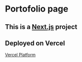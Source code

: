# Portofolio page


## This is a [Next.js](https://nextjs.org/) project


## Deployed on Vercel
[Vercel Platform](https://vercel.com/new?utm_medium=default-template&filter=next.js&utm_source=create-next-app&utm_campaign=create-next-app-readme)
